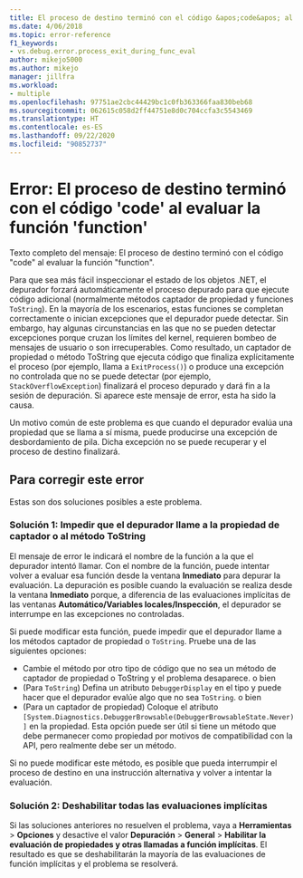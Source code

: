 ```yaml
---
title: El proceso de destino terminó con el código &apos;code&apos; al evaluar la función &apos;function&apos; | Microsoft Docs
ms.date: 4/06/2018
ms.topic: error-reference
f1_keywords:
- vs.debug.error.process_exit_during_func_eval
author: mikejo5000
ms.author: mikejo
manager: jillfra
ms.workload:
- multiple
ms.openlocfilehash: 97751ae2cbc44429bc1c0fb363366faa830beb68
ms.sourcegitcommit: 062615c058d2ff44751e8d0c704ccfa3c5543469
ms.translationtype: HT
ms.contentlocale: es-ES
ms.lasthandoff: 09/22/2020
ms.locfileid: "90852737"
---
```

# <a name="error-the-target-process-exited-with-code-39code39-while-evaluating-the-function-39function39"></a>Error: El proceso de destino terminó con el código &#39;code&#39; al evaluar la función &#39;function&#39;

Texto completo del mensaje: El proceso de destino terminó con el código "code" al evaluar la función "function".

Para que sea más fácil inspeccionar el estado de los objetos .NET, el depurador forzará automáticamente el proceso depurado para que ejecute código adicional (normalmente métodos captador de propiedad y funciones `ToString`). En la mayoría de los escenarios, estas funciones se completan correctamente o inician excepciones que el depurador puede detectar. Sin embargo, hay algunas circunstancias en las que no se pueden detectar excepciones porque cruzan los límites del kernel, requieren bombeo de mensajes de usuario o son irrecuperables. Como resultado, un captador de propiedad o método ToString que ejecuta código que finaliza explícitamente el proceso (por ejemplo, llama a `ExitProcess()`) o produce una excepción no controlada que no se puede detectar (por ejemplo, `StackOverflowException`) finalizará el proceso depurado y dará fin a la sesión de depuración. Si aparece este mensaje de error, esta ha sido la causa.

Un motivo común de este problema es que cuando el depurador evalúa una propiedad que se llama a sí misma, puede producirse una excepción de desbordamiento de pila. Dicha excepción no se puede recuperar y el proceso de destino finalizará.

## <a name="to-correct-this-error"></a>Para corregir este error

Estas son dos soluciones posibles a este problema.

### <a name="solution-1-prevent-the-debugger-from-calling-the-getter-property-or-tostring-method"></a>Solución 1: Impedir que el depurador llame a la propiedad de captador o al método ToString 

El mensaje de error le indicará el nombre de la función a la que el depurador intentó llamar. Con el nombre de la función, puede intentar volver a evaluar esa función desde la ventana **Inmediato** para depurar la evaluación. La depuración es posible cuando la evaluación se realiza desde la ventana **Inmediato** porque, a diferencia de las evaluaciones implícitas de las ventanas **Automático/Variables locales/Inspección**, el depurador se interrumpe en las excepciones no controladas.

Si puede modificar esta función, puede impedir que el depurador llame a los métodos captador de propiedad o `ToString`. Pruebe una de las siguientes opciones:

* Cambie el método por otro tipo de código que no sea un método de captador de propiedad o ToString y el problema desaparece.
    o bien
* (Para `ToString`) Defina un atributo `DebuggerDisplay` en el tipo y puede hacer que el depurador evalúe algo que no sea `ToString`.
    o bien
* (Para un captador de propiedad) Coloque el atributo `[System.Diagnostics.DebuggerBrowsable(DebuggerBrowsableState.Never)]` en la propiedad. Esta opción puede ser útil si tiene un método que debe permanecer como propiedad por motivos de compatibilidad con la API, pero realmente debe ser un método.

Si no puede modificar este método, es posible que pueda interrumpir el proceso de destino en una instrucción alternativa y volver a intentar la evaluación.

### <a name="solution-2-disable-all-implicit-evaluation"></a>Solución 2: Deshabilitar todas las evaluaciones implícitas

Si las soluciones anteriores no resuelven el problema, vaya a **Herramientas** > **Opciones** y desactive el valor **Depuración** > **General** > **Habilitar la evaluación de propiedades y otras llamadas a función implícitas**. El resultado es que se deshabilitarán la mayoría de las evaluaciones de función implícitas y el problema se resolverá.
